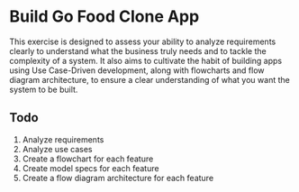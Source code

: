 # Build Go Food Clone App

This exercise is designed to assess your ability to analyze requirements clearly to understand what the business truly needs and to tackle the complexity of a system. It also aims to cultivate the habit of building apps using Use Case-Driven development, along with flowcharts and flow diagram architecture, to ensure a clear understanding of what you want the system to be built.

## Todo
1. Analyze requirements
2. Analyze use cases
3. Create a flowchart for each feature
4. Create model specs for each feature
5. Create a flow diagram architecture for each feature
